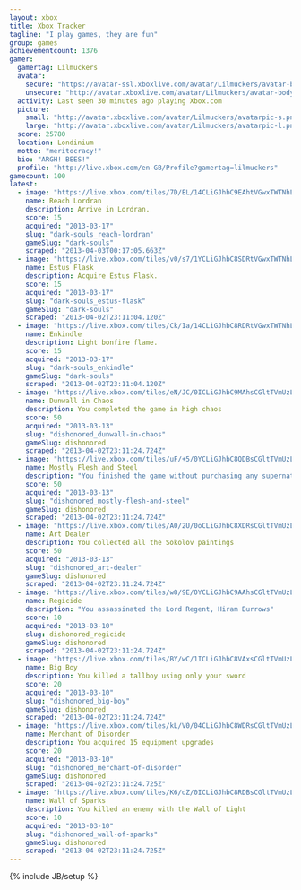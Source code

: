 ```yaml
---
layout: xbox
title: Xbox Tracker
tagline: "I play games, they are fun"
group: games
achievementcount: 1376
gamer: 
  gamertag: Lilmuckers
  avatar: 
    secure: "https://avatar-ssl.xboxlive.com/avatar/Lilmuckers/avatar-body.png"
    unsecure: "http://avatar.xboxlive.com/avatar/Lilmuckers/avatar-body.png"
  activity: Last seen 30 minutes ago playing Xbox.com
  picture: 
    small: "http://avatar.xboxlive.com/avatar/Lilmuckers/avatarpic-s.png"
    large: "http://avatar.xboxlive.com/avatar/Lilmuckers/avatarpic-l.png"
  score: 25780
  location: Londinium
  motto: "meritocracy!"
  bio: "ARGH! BEES!"
  profile: "http://live.xbox.com/en-GB/Profile?gamertag=lilmuckers"
gamecount: 100
latest: 
  - image: "https://live.xbox.com/tiles/7D/EL/14CLiGJhbC9EAhtVGwxTWTNhL2FjaC8wLzgwAAAAAOfn5-gkMfA=.jpg"
    name: Reach Lordran
    description: Arrive in Lordran.
    score: 15
    acquired: "2013-03-17"
    slug: "dark-souls_reach-lordran"
    gameSlug: "dark-souls"
    scraped: "2013-04-03T00:17:05.663Z"
  - image: "https://live.xbox.com/tiles/v0/s7/1YCLiGJhbC8SDRtVGwxTWTNhL2FjaC8wLzdmAAAAAOfn5-oUS6M=.jpg"
    name: Estus Flask
    description: Acquire Estus Flask.
    score: 15
    acquired: "2013-03-17"
    slug: "dark-souls_estus-flask"
    gameSlug: "dark-souls"
    scraped: "2013-04-02T23:11:04.120Z"
  - image: "https://live.xbox.com/tiles/Ck/Ia/14CLiGJhbC8RDRtVGwxTWTNhL2FjaC8wLzdlAAAAAOfn5-g1QhY=.jpg"
    name: Enkindle
    description: Light bonfire flame.
    score: 15
    acquired: "2013-03-17"
    slug: "dark-souls_enkindle"
    gameSlug: "dark-souls"
    scraped: "2013-04-02T23:11:04.120Z"
  - image: "https://live.xbox.com/tiles/eN/JC/0ICLiGJhbC9MAhsCGltTVmUzL2FjaC8wLzg4AAAAAOfn5-9t0mQ=.jpg"
    name: Dunwall in Chaos
    description: You completed the game in high chaos
    score: 50
    acquired: "2013-03-13"
    slug: "dishonored_dunwall-in-chaos"
    gameSlug: dishonored
    scraped: "2013-04-02T23:11:24.724Z"
  - image: "https://live.xbox.com/tiles/uF/+5/0YCLiGJhbC8QDBsCGltTVmUzL2FjaC8wLzZkAAAAAOfn5-6WX6Q=.jpg"
    name: Mostly Flesh and Steel
    description: "You finished the game without purchasing any supernatural powers or enhancements, besides Blink"
    score: 50
    acquired: "2013-03-13"
    slug: "dishonored_mostly-flesh-and-steel"
    gameSlug: dishonored
    scraped: "2013-04-02T23:11:24.724Z"
  - image: "https://live.xbox.com/tiles/A0/2U/0oCLiGJhbC8XDRsCGltTVmUzL2FjaC8wLzdjAAAAAOfn5-27TR8=.jpg"
    name: Art Dealer
    description: You collected all the Sokolov paintings
    score: 50
    acquired: "2013-03-13"
    slug: "dishonored_art-dealer"
    gameSlug: dishonored
    scraped: "2013-04-02T23:11:24.724Z"
  - image: "https://live.xbox.com/tiles/w8/9E/0YCLiGJhbC9AAhsCGltTVmUzL2FjaC8wLzg0AAAAAOfn5-5rz98=.jpg"
    name: Regicide
    description: "You assassinated the Lord Regent, Hiram Burrows"
    score: 10
    acquired: "2013-03-10"
    slug: dishonored_regicide
    gameSlug: dishonored
    scraped: "2013-04-02T23:11:24.724Z"
  - image: "https://live.xbox.com/tiles/BY/wC/1ICLiGJhbC8VAxsCGltTVmUzL2FjaC8wLzlhAAAAAOfn5-stjBk=.jpg"
    name: Big Boy
    description: You killed a tallboy using only your sword
    score: 20
    acquired: "2013-03-10"
    slug: "dishonored_big-boy"
    gameSlug: dishonored
    scraped: "2013-04-02T23:11:24.724Z"
  - image: "https://live.xbox.com/tiles/kL/V0/04CLiGJhbC8WDRsCGltTVmUzL2FjaC8wLzdiAAAAAOfn5-xbtYw=.jpg"
    name: Merchant of Disorder
    description: You acquired 15 equipment upgrades
    score: 20
    acquired: "2013-03-10"
    slug: "dishonored_merchant-of-disorder"
    gameSlug: dishonored
    scraped: "2013-04-02T23:11:24.725Z"
  - image: "https://live.xbox.com/tiles/K6/dZ/0ICLiGJhbC8RDBsCGltTVmUzL2FjaC8wLzZlAAAAAOfn5-92pzc=.jpg"
    name: Wall of Sparks
    description: You killed an enemy with the Wall of Light
    score: 10
    acquired: "2013-03-10"
    slug: "dishonored_wall-of-sparks"
    gameSlug: dishonored
    scraped: "2013-04-02T23:11:24.725Z"
---
```

{% include JB/setup %}